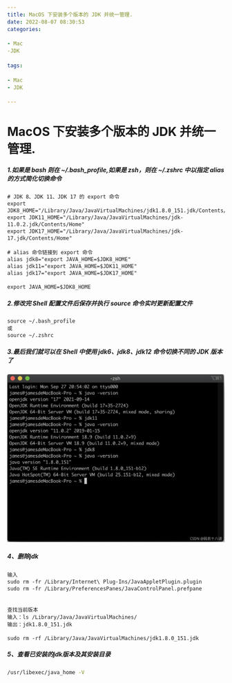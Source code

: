 ```yaml
---
title: MacOS 下安装多个版本的 JDK 并统一管理.
date: 2022-08-07 08:30:53
categories:

- Mac
-JDK

tags:

- Mac
- JDK

---
```




# MacOS 下安装多个版本的 JDK 并统一管理.

##### 1.如果是 bash 则在 ~/.bash_profile,如果是 zsh，则在 ~/.zshrc 中以指定 alias 的方式简化切换命令

```
# JDK 8、JDK 11、JDK 17 的 export 命令
export JDK8_HOME="/Library/Java/JavaVirtualMachines/jdk1.8.0_151.jdk/Contents/Home"
export JDK11_HOME="/Library/Java/JavaVirtualMachines/jdk-11.0.2.jdk/Contents/Home"
export JDK17_HOME="/Library/Java/JavaVirtualMachines/jdk-17.jdk/Contents/Home"

# alias 命令链接到 export 命令
alias jdk8="export JAVA_HOME=$JDK8_HOME"
alias jdk11="export JAVA_HOME=$JDK11_HOME"
alias jdk17="export JAVA_HOME=$JDK17_HOME"

export JAVA_HOME=$JDK8_HOME
```



##### 2.修改完 Shell 配置文件后保存并执行 source 命令实时更新配置文件

```
source ~/.bash_profile
或
source ~/.zshrc
```



##### 3.最后我们就可以在 Shell 中使用 jdk6、jdk8、jdk12 命令切换不同的 JDK 版本了
![在这里插入图片描述](https://raw.githubusercontent.com/ChangNingbo/blog_img/main/img202208081314094.png)



##### 4、删除jdk

```
输入
sudo rm -fr /Library/Internet\ Plug-Ins/JavaAppletPlugin.plugin
sudo rm -fr /Library/PreferencesPanes/JavaControlPanel.prefpane


查找当前版本
输入：ls /Library/Java/JavaVirtualMachines/
输出：jdk1.8.0_151.jdk

sudo rm -rf /Library/Java/JavaVirtualMachines/jdk1.8.0_151.jdk

```

##### 5、查看已安装的jdk版本及其安装目录

```bash
/usr/libexec/java_home -V
```